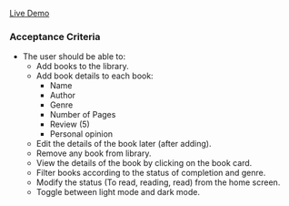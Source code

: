 [Live Demo](https://swarnim-me.github.io/library/)

### Acceptance Criteria

* The user should be able to:
    * Add books to the library.
    * Add book details to each book:
        * Name
        * Author
        * Genre
        * Number of Pages
        * Review (5)
        * Personal opinion
    * Edit the details of the book later (after adding).
    * Remove any book from library.
    * View the details of the book by clicking on the book card.
    * Filter books according to the status of completion and genre.
    * Modify the status (To read, reading, read) from the home screen.
    * Toggle between light mode and dark mode.

